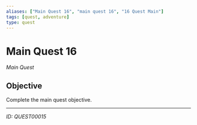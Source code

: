 ```yaml
---
aliases: ["Main Quest 16", "main quest 16", "16 Quest Main"]
tags: [quest, adventure]
type: quest
---
```


# Main Quest 16

*Main Quest*

## Objective
Complete the main quest objective.

---
*ID: QUEST00015*